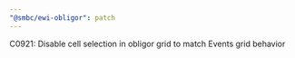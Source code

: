 ```yaml
---
"@smbc/ewi-obligor": patch
---
```


C0921: Disable cell selection in obligor grid to match Events grid behavior
